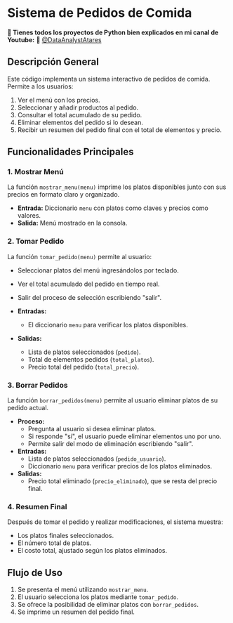 ﻿
# Sistema de Pedidos de Comida

**📢 Tienes todos los proyectos de Python bien explicados en mi canal de Youtube:**
 🔗 [@DataAnalystAtares](https://www.youtube.com/@DataAnalystAtares)
 
## Descripción General

Este código implementa un sistema interactivo de pedidos de comida. Permite a los usuarios:

1.  Ver el menú con los precios.
2.  Seleccionar y añadir productos al pedido.
3.  Consultar el total acumulado de su pedido.
4.  Eliminar elementos del pedido si lo desean.
5.  Recibir un resumen del pedido final con el total de elementos y precio.

## Funcionalidades Principales

### 1. Mostrar Menú

La función `mostrar_menu(menu)` imprime los platos disponibles junto con sus precios en formato claro y organizado.

-   **Entrada:** Diccionario `menu` con platos como claves y precios como valores.
-   **Salida:** Menú mostrado en la consola.

### 2. Tomar Pedido

La función `tomar_pedido(menu)` permite al usuario:

-   Seleccionar platos del menú ingresándolos por teclado.
    
-   Ver el total acumulado del pedido en tiempo real.
    
-   Salir del proceso de selección escribiendo "salir".
    
-   **Entradas:**
    
    -   El diccionario `menu` para verificar los platos disponibles.
-   **Salidas:**
    
    -   Lista de platos seleccionados (`pedido`).
    -   Total de elementos pedidos (`total_platos`).
    -   Precio total del pedido (`total_precio`).

### 3. Borrar Pedidos

La función `borrar_pedidos(menu)` permite al usuario eliminar platos de su pedido actual.

-   **Proceso:**
    -   Pregunta al usuario si desea eliminar platos.
    -   Si responde "sí", el usuario puede eliminar elementos uno por uno.
    -   Permite salir del modo de eliminación escribiendo "salir".
-   **Entradas:**
    -   Lista de platos seleccionados (`pedido_usuario`).
    -   Diccionario `menu` para verificar precios de los platos eliminados.
-   **Salidas:**
    -   Precio total eliminado (`precio_eliminado`), que se resta del precio final.

### 4. Resumen Final

Después de tomar el pedido y realizar modificaciones, el sistema muestra:

-   Los platos finales seleccionados.
-   El número total de platos.
-   El costo total, ajustado según los platos eliminados.

## Flujo de Uso

1.  Se presenta el menú utilizando `mostrar_menu`.
2.  El usuario selecciona los platos mediante `tomar_pedido`.
3.  Se ofrece la posibilidad de eliminar platos con `borrar_pedidos`.
4.  Se imprime un resumen del pedido final.
